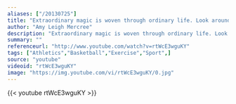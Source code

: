 ```yaml
---
aliases: ["/20130725"]
title: "Extraordinary magic is woven through ordinary life. Look around!"
author: "Amy Leigh Mercree"
description: "Extraordinary magic is woven through ordinary life. Look around! - Amy Leigh Mercree quotes from GetInspired365.com"
summary: ""
referenceurl: "http://www.youtube.com/watch?v=rtWcE3wguKY"
tags: ["Athletics","Basketball","Exercise","Sport",]
source: "youtube"
videoid: "rtWcE3wguKY"
image: "https://img.youtube.com/vi/rtWcE3wguKY/0.jpg"
---
```


{{< youtube rtWcE3wguKY >}}
